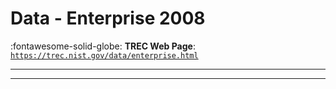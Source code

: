 # Data - Enterprise 2008 

:fontawesome-solid-globe: **TREC Web Page**: [`https://trec.nist.gov/data/enterprise.html`](https://trec.nist.gov/data/enterprise.html)

---



---

